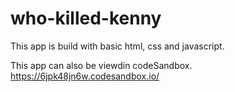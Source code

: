 # who-killed-kenny
This app is build with basic html, css and javascript.

This app can also be viewdin codeSandbox.
https://6jpk48jn6w.codesandbox.io/

